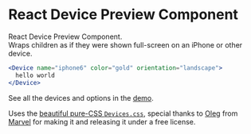 # React Device Preview Component

React Device Preview Component.  
Wraps children as if they were shown full-screen on an iPhone or other device.

```jsx
<Device name="iphone6" color="gold" orientation="landscape">
  hello world
</Device>
```

<!-- TODO: example image -->

See all the devices and options in the [demo](#).

Uses the [beautiful pure-CSS `Devices.css`](http://marvelapp.github.io/devices.css/),
special thanks to [Oleg](http://twitter.com/olegtsaplin) from [Marvel](https://marvelapp.com/)
for making it and releasing it under a free license.
